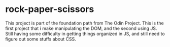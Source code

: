 # rock-paper-scissors
This project is part of the foundation path from The Odin Project.
This is the first project that i make manipulating the DOM, and the second using JS.
Still having some difficulty in getting things organized in JS, and still need to figure out some stuffs about CSS.